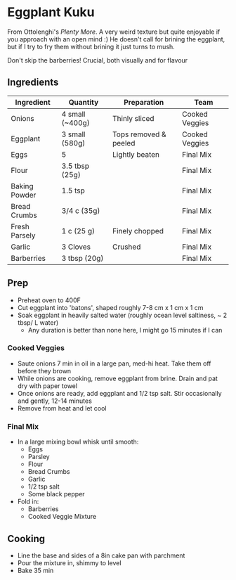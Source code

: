 # Eggplant Kuku

From Ottolenghi's _Plenty More_. A very weird texture but quite enjoyable if you approach with an open mind :)  He
doesn't call for brining the eggplant, but if I try to fry them without brining it just turns to mush.

Don't skip the barberries!  Crucial, both visually and for flavour

## Ingredients

| Ingredient    | Quantity        | Preparation           | Team           |
|---------------|-----------------|-----------------------|----------------|
| Onions        | 4 small (~400g) | Thinly sliced         | Cooked Veggies |
| Eggplant      | 3 small (580g)  | Tops removed & peeled | Cooked Veggies |
| Eggs          | 5               | Lightly beaten        | Final Mix      |
| Flour         | 3.5 tbsp (25g)  |                       | Final Mix      |
| Baking Powder | 1.5 tsp         |                       | Final Mix      |
| Bread Crumbs  | 3/4 c (35g)     |                       | Final Mix      |
| Fresh Parsely | 1 c (25 g)      | Finely chopped        | Final Mix      |Final Mix|
| Garlic        | 3 Cloves        | Crushed               | Final Mix      |
| Barberries    | 3 tbsp (20g)    |                       | Final Mix      |

## Prep

* Preheat oven to 400F
* Cut eggplant into 'batons', shaped roughly 7-8 cm x 1 cm x 1 cm
* Soak eggplant in heavily salted water (roughly ocean level saltiness, ~ 2 tbsp/ L water)
  * Any duration is better than none here, I might go 15 minutes if I can

### Cooked Veggies

* Saute onions 7 min in oil in a large pan, med-hi heat. Take them off before they brown
* While onions are cooking, remove eggplant from brine. Drain and pat dry with paper towel
* Once onions are ready, add eggplant and 1/2 tsp salt. Stir occasionally and gently, 12-14 minutes
* Remove from heat and let cool

### Final Mix

* In a large mixing bowl whisk until smooth:
    * Eggs
    * Parsley
    * Flour
    * Bread Crumbs
    * Garlic
    * 1/2 tsp salt
    * Some black pepper
* Fold in:
  * Barberries
  * Cooked Veggie Mixture

## Cooking

* Line the base and sides of a 8in cake pan with parchment
* Pour the mixture in, shimmy to level
* Bake 35 min
